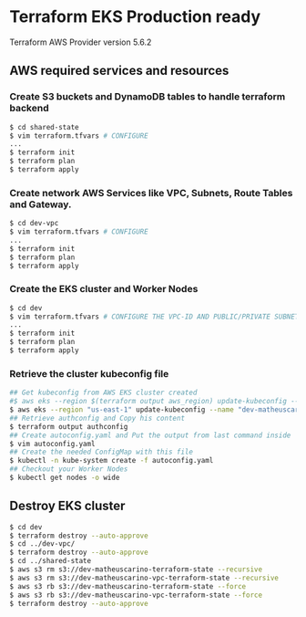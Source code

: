 # Terraform EKS Production ready

Terraform AWS Provider version 5.6.2

## AWS required services and resources

### Create S3 buckets and DynamoDB tables to handle terraform backend

```bash
$ cd shared-state
$ vim terraform.tfvars # CONFIGURE
...
$ terraform init
$ terraform plan
$ terraform apply
```

### Create network AWS Services like VPC, Subnets, Route Tables and Gateway.

```bash
$ cd dev-vpc
$ vim terraform.tfvars # CONFIGURE
...
$ terraform init
$ terraform plan
$ terraform apply
```

### Create the EKS cluster and Worker Nodes

```bash
$ cd dev
$ vim terraform.tfvars # CONFIGURE THE VPC-ID AND PUBLIC/PRIVATE SUBNETS
...
$ terraform init
$ terraform plan
$ terraform apply
```

### Retrieve the cluster kubeconfig file

```bash
## Get kubeconfig from AWS EKS cluster created
#$ aws eks --region $(terraform output aws_region) update-kubeconfig --name $(terraform output cluster_full_name)
$ aws eks --region "us-east-1" update-kubeconfig --name "dev-matheuscarino-default"
## Retrieve authconfig and Copy his content
$ terraform output authconfig
## Create autoconfig.yaml and Put the output from last command inside
$ vim autoconfig.yaml
## Create the needed ConfigMap with this file
$ kubectl -n kube-system create -f autoconfig.yaml
## Checkout your Worker Nodes
$ kubectl get nodes -o wide
```

## Destroy EKS cluster

```bash
$ cd dev
$ terraform destroy --auto-approve
$ cd ../dev-vpc/
$ terraform destroy --auto-approve
$ cd ../shared-state
$ aws s3 rm s3://dev-matheuscarino-terraform-state --recursive
$ aws s3 rm s3://dev-matheuscarino-vpc-terraform-state --recursive
$ aws s3 rb s3://dev-matheuscarino-terraform-state --force
$ aws s3 rb s3://dev-matheuscarino-vpc-terraform-state --force
$ terraform destroy --auto-approve
```

###

```bash

```

###

```bash

```

###

```bash

```

###

```bash

```




